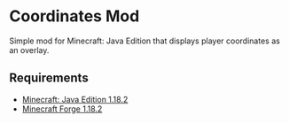 # Coordinates Mod
Simple mod for Minecraft: Java Edition that displays player coordinates as an overlay.

## Requirements
* [Minecraft: Java Edition 1.18.2](https://www.minecraft.net/en-us/store/minecraft-java-edition)
* [Minecraft Forge 1.18.2](https://files.minecraftforge.net/net/minecraftforge/forge/index_1.18.2.html)

